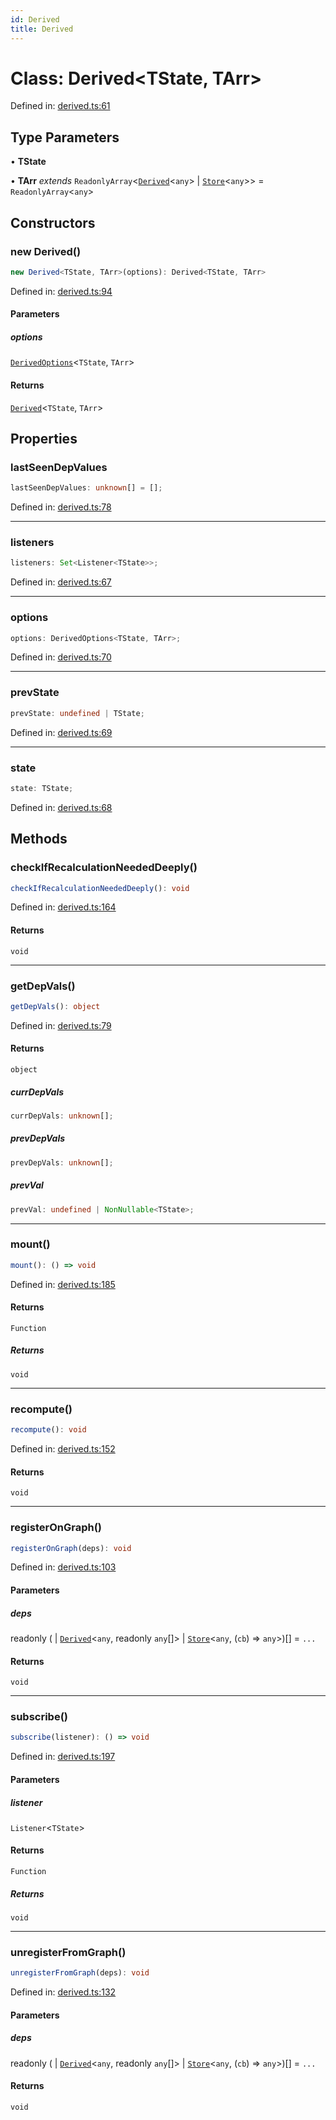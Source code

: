 ```yaml
---
id: Derived
title: Derived
---
```


<!-- DO NOT EDIT: this page is autogenerated from the type comments -->

# Class: Derived\<TState, TArr\>

Defined in: [derived.ts:61](https://github.com/TanStack/store/blob/main/packages/store/src/derived.ts#L61)

## Type Parameters

• **TState**

• **TArr** *extends* `ReadonlyArray`\<[`Derived`](../derived.md)\<`any`\> \| [`Store`](../store.md)\<`any`\>\> = `ReadonlyArray`\<`any`\>

## Constructors

### new Derived()

```ts
new Derived<TState, TArr>(options): Derived<TState, TArr>
```

Defined in: [derived.ts:94](https://github.com/TanStack/store/blob/main/packages/store/src/derived.ts#L94)

#### Parameters

##### options

[`DerivedOptions`](../../interfaces/derivedoptions.md)\<`TState`, `TArr`\>

#### Returns

[`Derived`](../derived.md)\<`TState`, `TArr`\>

## Properties

### lastSeenDepValues

```ts
lastSeenDepValues: unknown[] = [];
```

Defined in: [derived.ts:78](https://github.com/TanStack/store/blob/main/packages/store/src/derived.ts#L78)

***

### listeners

```ts
listeners: Set<Listener<TState>>;
```

Defined in: [derived.ts:67](https://github.com/TanStack/store/blob/main/packages/store/src/derived.ts#L67)

***

### options

```ts
options: DerivedOptions<TState, TArr>;
```

Defined in: [derived.ts:70](https://github.com/TanStack/store/blob/main/packages/store/src/derived.ts#L70)

***

### prevState

```ts
prevState: undefined | TState;
```

Defined in: [derived.ts:69](https://github.com/TanStack/store/blob/main/packages/store/src/derived.ts#L69)

***

### state

```ts
state: TState;
```

Defined in: [derived.ts:68](https://github.com/TanStack/store/blob/main/packages/store/src/derived.ts#L68)

## Methods

### checkIfRecalculationNeededDeeply()

```ts
checkIfRecalculationNeededDeeply(): void
```

Defined in: [derived.ts:164](https://github.com/TanStack/store/blob/main/packages/store/src/derived.ts#L164)

#### Returns

`void`

***

### getDepVals()

```ts
getDepVals(): object
```

Defined in: [derived.ts:79](https://github.com/TanStack/store/blob/main/packages/store/src/derived.ts#L79)

#### Returns

`object`

##### currDepVals

```ts
currDepVals: unknown[];
```

##### prevDepVals

```ts
prevDepVals: unknown[];
```

##### prevVal

```ts
prevVal: undefined | NonNullable<TState>;
```

***

### mount()

```ts
mount(): () => void
```

Defined in: [derived.ts:185](https://github.com/TanStack/store/blob/main/packages/store/src/derived.ts#L185)

#### Returns

`Function`

##### Returns

`void`

***

### recompute()

```ts
recompute(): void
```

Defined in: [derived.ts:152](https://github.com/TanStack/store/blob/main/packages/store/src/derived.ts#L152)

#### Returns

`void`

***

### registerOnGraph()

```ts
registerOnGraph(deps): void
```

Defined in: [derived.ts:103](https://github.com/TanStack/store/blob/main/packages/store/src/derived.ts#L103)

#### Parameters

##### deps

readonly (
  \| [`Derived`](../derived.md)\<`any`, readonly `any`[]\>
  \| [`Store`](../store.md)\<`any`, (`cb`) => `any`\>)[] = `...`

#### Returns

`void`

***

### subscribe()

```ts
subscribe(listener): () => void
```

Defined in: [derived.ts:197](https://github.com/TanStack/store/blob/main/packages/store/src/derived.ts#L197)

#### Parameters

##### listener

`Listener`\<`TState`\>

#### Returns

`Function`

##### Returns

`void`

***

### unregisterFromGraph()

```ts
unregisterFromGraph(deps): void
```

Defined in: [derived.ts:132](https://github.com/TanStack/store/blob/main/packages/store/src/derived.ts#L132)

#### Parameters

##### deps

readonly (
  \| [`Derived`](../derived.md)\<`any`, readonly `any`[]\>
  \| [`Store`](../store.md)\<`any`, (`cb`) => `any`\>)[] = `...`

#### Returns

`void`
